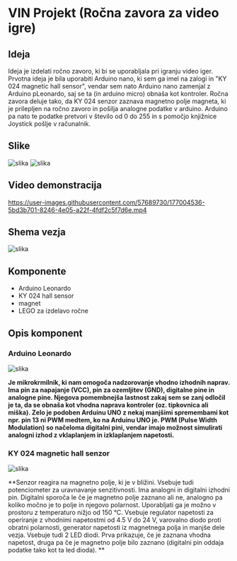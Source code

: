 # VIN Projekt (Ročna zavora za video igre)
 
## Ideja

Ideja je izdelati ročno zavoro, ki bi se uporabljala pri igranju video iger. Prvotna ideja je bila uporabiti Arduino nano, ki sem ga imel na zalogi in "KY 024 magnetic hall sensor", vendar sem nato Arduino nano zamenjal z Arduino pLeonardo, saj se ta (in arduino micro) obnaša kot kontroler. Ročna zavora deluje tako, da KY 024 senzor zaznava magnetno polje magneta, ki je prilepljen na ročno zavoro in pošilja analogne podatke v arduino. Arduino pa nato te podatke pretvori v število od 0 do 255 in s pomočjo knjižnice Joystick pošlje v računalnik.

## Slike

![slika](https://user-images.githubusercontent.com/57689730/177004583-6dbb1cf1-87c6-465c-a4f9-cc3cd545ec72.png)
![slika](https://user-images.githubusercontent.com/57689730/177004597-8ea6dad7-d5a2-4698-a3fb-26a0623654e3.png)

## Video demonstracija

https://user-images.githubusercontent.com/57689730/177004536-5bd3b701-8246-4e05-a22f-4fdf2c5f7d6e.mp4


## Shema vezja

![slika](https://user-images.githubusercontent.com/57689730/177056433-dabffcd0-64c6-4fd2-ab3d-77d918ccdd77.png)

## Komponente

- Arduino Leonardo
- KY 024 hall sensor
- magnet
- LEGO za izdelavo ročne

## Opis komponent

### Arduino Leonardo

![slika](https://user-images.githubusercontent.com/57689730/177056451-1042d554-bf54-4bc3-b044-b4fc839e623b.png)

**Je mikrokrmilnik, ki nam omogoča nadzorovanje vhodno izhodnih naprav. Ima pin za napajanje (VCC), pin za ozemljitev (GND), digitalne pine in analogne pine. Njegova pomembnejša lastnost zakaj sem se zanj odločil je ta, da se obnaša kot vhodna naprava kontroler (oz. tipkovnica ali miška). Zelo je podoben Arduinu UNO z nekaj manjšimi spremembami kot npr. pin 13 ni PWM medtem, ko na Arduinu UNO je. PWM (Pulse Width Modulation) so načeloma digitalni pini, vendar imajo možnost simulirati analogni izhod z vklaplanjem in izklaplanjem napetosti.**

### KY 024 magnetic hall senzor

![slika](https://user-images.githubusercontent.com/57689730/177004134-f98efff2-c650-4b80-b732-0b6d090e7054.png)

**Senzor reagira na magnetno polje, ki je v bližini. Vsebuje tudi potenciometer za uravnavanje senzitivnosti. Ima analogni in digitalni izhodni pin. Digitalni sporoča le če je magnetno polje zaznano ali ne, analogno pa koliko močno je to polje in njegovo polarnost.
Uporabljati ga je možno v prostoru z temperaturo nižjo od 150 °C. Vsebuje regulator napetosti za operiranje z vhodnimi napetostmi od 4.5 V do 24 V, varovalno diodo proti obratni polarnosti, generator napetosti iz magnetnega polja in manjše dele vezja. Vsebuje tudi 2 LED diodi. Prva prikazuje, če je zaznana vhodna napetost, druga pa če je magnetno polje bilo zaznano (digitalni pin oddaja podatke tako kot ta led dioda).
**
